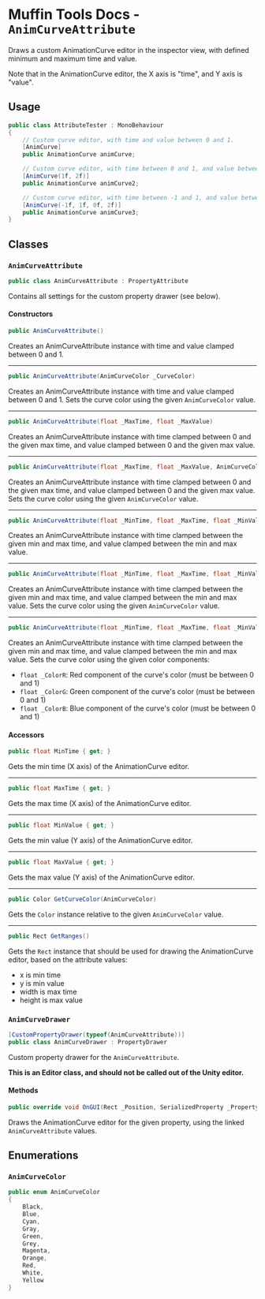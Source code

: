 # Muffin Tools Docs - `AnimCurveAttribute`

Draws a custom AnimationCurve editor in the inspector view, with defined minimum and maximum time and value.

Note that in the AnimationCurve editor, the X axis is "time", and Y axis is "value".

## Usage

```cs
public class AttributeTester : MonoBehaviour
{
    // Custom curve editor, with time and value between 0 and 1.
    [AnimCurve]
    public AnimationCurve animCurve;

    // Custom curve editor, with time between 0 and 1, and value between 0 and 2.
    [AnimCurve(1f, 2f)]
    public AnimationCurve animCurve2;

    // Custom curve editor, with time between -1 and 1, and value between 0 and 2.
    [AnimCurve(-1f, 1f, 0f, 2f)]
    public AnimationCurve animCurve3;
}
```

## Classes

### `AnimCurveAttribute`

```cs
public class AnimCurveAttribute : PropertyAttribute
```

Contains all settings for the custom property drawer (see below).

#### Constructors

```cs
public AnimCurveAttribute()
```

Creates an AnimCurveAttribute instance with time and value clamped between 0 and 1.

---

```cs
public AnimCurveAttribute(AnimCurveColor _CurveColor)
```

Creates an AnimCurveAttribute instance with time and value clamped between 0 and 1. Sets the curve color using the given `AnimCurveColor` value.

---

```cs
public AnimCurveAttribute(float _MaxTime, float _MaxValue)
```

Creates an AnimCurveAttribute instance with time clamped between 0 and the given max time, and value clamped between 0 and the given max value.

---

```cs
public AnimCurveAttribute(float _MaxTime, float _MaxValue, AnimCurveColor _CurveColor)
```

Creates an AnimCurveAttribute instance with time clamped between 0 and the given max time, and value clamped between 0 and the given max value. Sets the curve color using the given `AnimCurveColor` value.

---

```cs
public AnimCurveAttribute(float _MinTime, float _MaxTime, float _MinValue, float _MaxValue)
```

Creates an AnimCurveAttribute instance with time clamped between the given min and max time, and value clamped between the min and max value.

---

```cs
public AnimCurveAttribute(float _MinTime, float _MaxTime, float _MinValue, float _MaxValue, AnimCurveColor _CurveColor)
```

Creates an AnimCurveAttribute instance with time clamped between the given min and max time, and value clamped between the min and max value. Sets the curve color using the given `AnimCurveColor` value.

---

```cs
public AnimCurveAttribute(float _MinTime, float _MaxTime, float _MinValue, float _MaxValue, float _ColorR, float _ColorG, float _ColorB)
```

Creates an AnimCurveAttribute instance with time clamped between the given min and max time, and value clamped between the min and max value. Sets the curve color using the given color components:

* `float _ColorR`: Red component of the curve's color (must be between 0 and 1)
* `float _ColorG`: Green component of the curve's color (must be between 0 and 1)
* `float _ColorB`: Blue component of the curve's color (must be between 0 and 1)

#### Accessors

```cs
public float MinTime { get; }
```

Gets the min time (X axis) of the AnimationCurve editor.

---

```cs
public float MaxTime { get; }
```

Gets the max time (X axis) of the AnimationCurve editor.

---

```cs
public float MinValue { get; }
```

Gets the min value (Y axis) of the AnimationCurve editor.

---

```cs
public float MaxValue { get; }
```

Gets the max value (Y axis) of the AnimationCurve editor.

---

```cs
public Color GetCurveColor(AnimCurveColor)
```

Gets the `Color` instance relative to the given `AnimCurveColor` value.

---

```cs
public Rect GetRanges()
```

Gets the `Rect` instance that should be used for drawing the AnimationCurve editor, based on the attribute values:

- x is min time
- y is min value
- width is max time
- height is max value

### `AnimCurveDrawer`

```cs
[CustomPropertyDrawer(typeof(AnimCurveAttribute))]
public class AnimCurveDrawer : PropertyDrawer
```

Custom property drawer for the `AnimCurveAttribute`.

**This is an Editor class, and should not be called out of the Unity editor.**

#### Methods

```cs
public override void OnGUI(Rect _Position, SerializedProperty _Property, GUIContent _Label)
```

Draws the AnimationCurve editor for the given property, using the linked `AnimCurveAttribute` values.

## Enumerations

### `AnimCurveColor`

```cs
public enum AnimCurveColor
{
    Black,
    Blue,
    Cyan,
    Gray,
    Green,
    Grey,
    Magenta,
    Orange,
    Red,
    White,
    Yellow
}
```